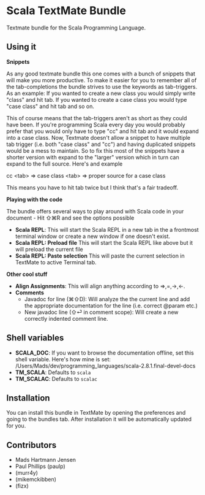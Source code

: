 Scala TextMate Bundle
=====================

Textmate bundle for the Scala Programming Language. 

Using it
--------

**Snippets** 

As any good textmate bundle this one comes with a bunch of snippets that will make you more productive. To make it easier for you to remember all of the tab-completions the bundle strives to use the keywords as tab-triggers. As an example: If you wanted to create a new class you would simply write "class" and hit tab. If you wanted to create a case class you would type "case class" and hit tab and so on. 

This of course means that the tab-triggers aren't as short as they could have been. If you're programming Scala every day you would probably prefer that you would only have to type "cc" and hit tab and it would expand into a case class. Now, Textmate doesn't allow a snippet to have multiple tab trigger (i.e. both "case class" and "cc") and having duplicated snippets would be a mess to maintain. So to fix this most of the snippets have a shorter version with expand to the "larger" version which in turn can expand to the full source. Here's and example

cc &lt;tab&gt; => case class &lt;tab&gt; => proper source for a case class

This means you have to hit tab twice but I think that's a fair tradeoff.

**Playing with the code**

The bundle offers several ways to play around with Scala code in your document - Hit ⇧⌘R and see the options possible

- **Scala REPL**: This will start the Scala REPL in a new tab in the a frontmost terminal window or create a new window if one doesn't exist. 
- **Scala REPL: Preload file** This will start the Scala REPL like above but it will preload the current file
- **Scala REPL: Paste selection** This will paste the current selection in TextMate to active Terminal tab.

**Other cool stuff**
- **Align Assignments**: This will align anything according to =>,=,->,<-. 
- **Comments**
  - Javadoc for line (⌘⇧D): Will analyze the the current line and add the appropriate documentation for the line (i.e. correct @param etc.)
  - New javadoc line (⇧⏎ in comment scope): Will create a new correctly indented comment line.

Shell variables
---------------

- **SCALA_DOC**: If you want to browse the documentation offline, set this shell variable. Here's how mine is set: /Users/Mads/dev/programming\_languages/scala-2.8.1.final-devel-docs
- **TM_SCALA**: Defaults to `scala`
- **TM_SCALAC**: Defaults to `scalac`

Installation
------------

You can install this bundle in TextMate by opening the preferences and going to the bundles tab. After installation it will be automatically updated for you.

Contributors
------------

- Mads Hartmann Jensen
- Paul Phillips (paulp)
- (murr4y)
- (mikemckibben)
- (fizx)
